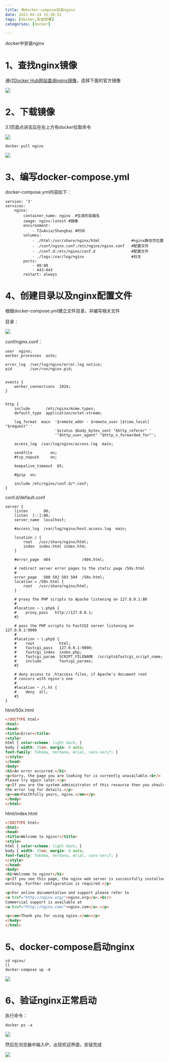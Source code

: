 ```yaml
---
title: 用docker-compose安装nginx
date: 2022-04-24 15:36:52
tags: [docker,安装部署]
categories: [docker]

---
```


docker中安装nginx

# 1、查找nginx镜像

通过[Docker Hub网站查询nginx镜像](https://hub.docker.com/)，选择下面的官方镜像

![](2022-04-21-00-46-47-image.png)

# 2、下载镜像

3.1页面点进去后在右上方有docker拉取命令

![](2022-04-21-00-47-51-image.png)

```shell
docker pull nginx
```

![](2022-04-21-01-03-03-image.png)

# 3、编写docker-compose.yml

docker-compose.yml内容如下：

```shell
version: '3'
services:
    nginx: 
        container_name: nginx  #生成的容器名
        image: nginx:latest #镜像
        environment:
            - TZ=Asia/Shanghai #时间
        volumes: 
            - ./html:/usr/share/nginx/html              #nginx静态页位置
            - ./conf/nginx.conf:/etc/nginx/nginx.conf   #配置文件
            - ./conf.d:/etc/nginx/conf.d                #配置文件
            - ./logs:/var/log/nginx                     #日志
        ports: 
            - 80:80
            - 443:443
        restart: always
```

# 4、创建目录以及nginx配置文件

根据docker-compose.yml建立文件目录，并编写相关文件

目录：

![](2022-04-21-20-43-55-image.png)

conf/nginx.conf：

```
user  nginx;
worker_processes  auto;

error_log  /var/log/nginx/error.log notice;
pid        /var/run/nginx.pid;


events {
    worker_connections  1024;
}


http {
    include       /etc/nginx/mime.types;
    default_type  application/octet-stream;

    log_format  main  '$remote_addr - $remote_user [$time_local] "$request" '
                      '$status $body_bytes_sent "$http_referer" '
                      '"$http_user_agent" "$http_x_forwarded_for"';

    access_log  /var/log/nginx/access.log  main;

    sendfile        on;
    #tcp_nopush     on;

    keepalive_timeout  65;

    #gzip  on;

    include /etc/nginx/conf.d/*.conf;
}
```

conf.d/default.conf

```
server {
    listen       80;
    listen  [::]:80;
    server_name  localhost;

    #access_log  /var/log/nginx/host.access.log  main;

    location / {
        root   /usr/share/nginx/html;
        index  index.html index.htm;
    }

    #error_page  404              /404.html;

    # redirect server error pages to the static page /50x.html
    #
    error_page   500 502 503 504  /50x.html;
    location = /50x.html {
        root   /usr/share/nginx/html;
    }

    # proxy the PHP scripts to Apache listening on 127.0.0.1:80
    #
    #location ~ \.php$ {
    #    proxy_pass   http://127.0.0.1;
    #}

    # pass the PHP scripts to FastCGI server listening on 127.0.0.1:9000
    #
    #location ~ \.php$ {
    #    root           html;
    #    fastcgi_pass   127.0.0.1:9000;
    #    fastcgi_index  index.php;
    #    fastcgi_param  SCRIPT_FILENAME  /scripts$fastcgi_script_name;
    #    include        fastcgi_params;
    #}

    # deny access to .htaccess files, if Apache's document root
    # concurs with nginx's one
    #
    #location ~ /\.ht {
    #    deny  all;
    #}
}
```

html/50x.html

```html
<!DOCTYPE html>
<html>
<head>
<title>Error</title>
<style>
html { color-scheme: light dark; }
body { width: 35em; margin: 0 auto;
font-family: Tahoma, Verdana, Arial, sans-serif; }
</style>
</head>
<body>
<h1>An error occurred.</h1>
<p>Sorry, the page you are looking for is currently unavailable.<br/>
Please try again later.</p>
<p>If you are the system administrator of this resource then you should check
the error log for details.</p>
<p><em>Faithfully yours, nginx.</em></p>
</body>
</html>
```

html/index.html

```html
<!DOCTYPE html>
<html>
<head>
<title>Welcome to nginx!</title>
<style>
html { color-scheme: light dark; }
body { width: 35em; margin: 0 auto;
font-family: Tahoma, Verdana, Arial, sans-serif; }
</style>
</head>
<body>
<h1>Welcome to nginx!</h1>
<p>If you see this page, the nginx web server is successfully installed and
working. Further configuration is required.</p>

<p>For online documentation and support please refer to
<a href="http://nginx.org/">nginx.org</a>.<br/>
Commercial support is available at
<a href="http://nginx.com/">nginx.com</a>.</p>

<p><em>Thank you for using nginx.</em></p>
</body>
</html>
```

# 5、docker-compose启动nginx

```shell
cd nginx/
ll
docker-compose up -d
```

![](2022-04-21-19-59-02-image.png)

# 6、验证nginx正常启动

执行命令：

```shell
docker ps -a
```

![](2022-04-21-20-12-55-image.png)

然后在浏览器中输入IP，出现欢迎界面，安装完成

![](2022-04-24-15-34-45-image.png)

 
